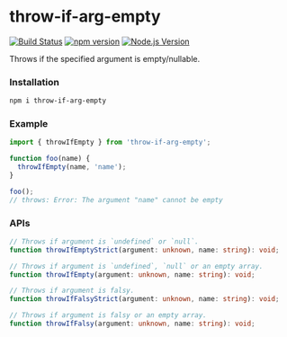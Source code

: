 # throw-if-arg-empty

[![Build Status](https://github.com/mgenware/throw-if-arg-empty/workflows/Build/badge.svg)](https://github.com/mgenware/throw-if-arg-empty/actions)
[![npm version](https://img.shields.io/npm/v/throw-if-arg-empty.svg?style=flat-square)](https://npmjs.com/package/throw-if-arg-empty)
[![Node.js Version](http://img.shields.io/node/v/throw-if-arg-empty.svg?style=flat-square)](https://nodejs.org/en/)

Throws if the specified argument is empty/nullable.

### Installation

```sh
npm i throw-if-arg-empty
```

### Example

```js
import { throwIfEmpty } from 'throw-if-arg-empty';

function foo(name) {
  throwIfEmpty(name, 'name');
}

foo();
// throws: Error: The argument "name" cannot be empty
```

### APIs

```typescript
// Throws if argument is `undefined` or `null`.
function throwIfEmptyStrict(argument: unknown, name: string): void;

// Throws if argument is `undefined`, `null` or an empty array.
function throwIfEmpty(argument: unknown, name: string): void;

// Throws if argument is falsy.
function throwIfFalsyStrict(argument: unknown, name: string): void;

// Throws if argument is falsy or an empty array.
function throwIfFalsy(argument: unknown, name: string): void;
```
